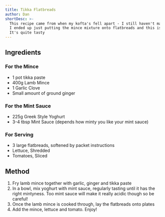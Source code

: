 ```yaml
---
title: Tikka Flatbreads
author: Dan
shortDesc: >-
  This recipe came from when my kofta's fell apart - I still haven't made them properly!
  I ended up just putting the mince mixture onto flatbreads and this is what I ended up with
  It's quite tasty
---
```


## Ingredients

### For the Mince
- 1 pot tikka paste
- 400g Lamb Mince
- 1 Garlic Clove
- Small amount of ground ginger

### For the Mint Sauce
- 225g Greek Style Yoghurt
- 3-4 tbsp Mint Sauce (depends how minty you like your mint sauce)

### For Serving
- 3 large flatbreads, softened by packet instructions
- Lettuce, Shredded
- Tomatoes, Sliced

## Method
1. Fry lamb mince together with garlic, ginger and tikka paste
2. In a bowl, mix yoghurt with mint sauce, regularly tasting until it has the right mintyness.
Too mint sauce will make it really acidic though so be careful!
3. Once the lamb mince is cooked through, lay the flatbreads onto plates
4. Add the mince, lettuce and tomato. Enjoy!
